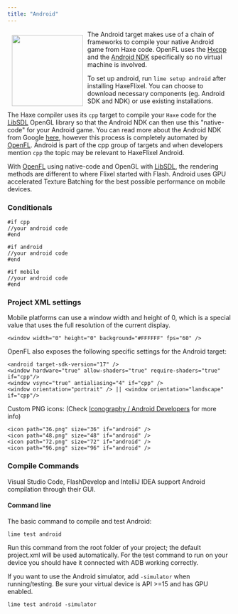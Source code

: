 ```yaml
---
title: "Android"
---
```


<img src="/images/targets/android-logo.svg" width="160px" style="float:left; padding:10px" />

The Android target makes use of a chain of frameworks to compile your native Android game from Haxe code. OpenFL uses the [Hxcpp](http://lib.haxe.org/p/hxcpp) and the [Android NDK](http://developer.android.com/tools/sdk/ndk/index.html) specifically so no virtual machine is involved.

To set up android, run `lime setup android` after installing HaxeFlixel. You can choose to download necessary components (eg. Android SDK and NDK) or use existing installations.

The Haxe compiler uses its ```cpp``` target to compile your ```Haxe``` code for the [LibSDL](http://libsdl.org) OpenGL library so that the Android NDK can then use this "native-code" for your Android game. You can read more about the Android NDK from Google [here](http://developer.android.com/tools/sdk/ndk/index.html), however this process is completely automated by [OpenFL](http://openfl.org). Android is part of the cpp group of targets and when developers mention ```cpp``` the topic may be relevant to HaxeFlixel Android.

With [OpenFL](http://openfl.org) using native-code and OpenGL with [LibSDL](http://libsdl.org), the rendering methods are different to where Flixel started with Flash. Android uses GPU accelerated Texture Batching for the best possible performance on mobile devices.

### Conditionals

```
#if cpp
//your android code
#end

#if android
//your android code
#end

#if mobile
//your android code
#end
```

### Project XML settings

Mobile platforms can use a window width and height of 0, which is a special value that uses the full resolution of the current display.

```
<window width="0" height="0" background="#FFFFFF" fps="60" />
```

OpenFL also exposes the following specific settings for the Android target:

```
<android target-sdk-version="17" />
<window hardware="true" allow-shaders="true" require-shaders="true" if="cpp"/>
<window vsync="true" antialiasing="4" if="cpp" />
<window orientation="portrait" /> || <window orientation="landscape" if="cpp"/>
```

Custom PNG icons: (Check [Iconography / Android Developers](http://developer.android.com/design/style/iconography.html) for more info)

```
<icon path="36.png" size="36" if="android" />
<icon path="48.png" size="48" if="android" />
<icon path="72.png" size="72" if="android" />
<icon path="96.png" size="96" if="android" />
```

### Compile Commands

Visual Studio Code, FlashDevelop and IntelliJ IDEA support Android compilation through their GUI.

#### Command line

The basic command to compile and test Android:

```
lime test android
```

Run this command from the root folder of your project; the default project.xml will be used automatically. For the test command to run on your device you should have it connected with ADB working correctly.

If you want to use the Android simulator, add `-simulator` when running/testing. Be sure your virtual device is API >=15 and has GPU enabled.

```
lime test android -simulator
```
